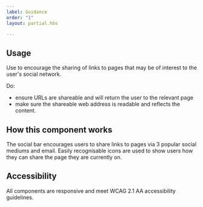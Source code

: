 ```yaml
---
label: Guidance
order: "1"
layout: partial.hbs

---
```

## Usage

Use to encourage the sharing of links to pages that may be of interest to the user's social network.

Do:

* ensure URLs are shareable and will return the user to the relevant page
* make sure the shareable web address is readable and reflects the content.

## How this component works

The social bar encourages users to share links to pages via 3 popular social mediums and email. Easily recognisable icons are used to show users how they can share the page they are currently on.

## Accessibility

All components are responsive and meet WCAG 2.1 AA accessibility guidelines.